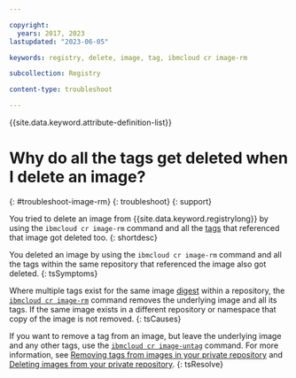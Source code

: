 ```yaml
---

copyright:
  years: 2017, 2023
lastupdated: "2023-06-05"

keywords: registry, delete, image, tag, ibmcloud cr image-rm

subcollection: Registry

content-type: troubleshoot

---
```


{{site.data.keyword.attribute-definition-list}}

# Why do all the tags get deleted when I delete an image?
{: #troubleshoot-image-rm}
{: troubleshoot}
{: support}

You tried to delete an image from {{site.data.keyword.registrylong}} by using the `ibmcloud cr image-rm` command and all the [tags](/docs/Registry?topic=Registry-registry_overview#overview_elements_tag) that referenced that image got deleted too.
{: shortdesc}

You deleted an image by using the `ibmcloud cr image-rm` command and all the tags within the same repository that referenced the image also got deleted.
{: tsSymptoms}

Where multiple tags exist for the same image [digest](/docs/Registry?topic=Registry-registry_overview#overview_elements_digest) within a repository, the [`ibmcloud cr image-rm`](/docs/Registry?topic=Registry-containerregcli#bx_cr_image_rm) command removes the underlying image and all its tags. If the same image exists in a different repository or namespace that copy of the image is not removed.
{: tsCauses}

If you want to remove a tag from an image, but leave the underlying image and any other tags, use the [`ibmcloud cr image-untag`](/docs/Registry?topic=Registry-containerregcli#bx_cr_image_untag) command. For more information, see [Removing tags from images in your private repository](/docs/Registry?topic=Registry-registry_images_#registry_images_untag) and [Deleting images from your private repository](/docs/Registry?topic=Registry-registry_images_#registry_images_remove).
{: tsResolve}
